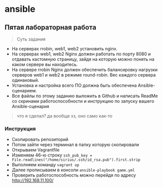 # ansible
##  Пятая лабораторная работа


>Суть задания

 + На серверах rrobin, web1, web2 установить nginx.
 + На серверах web1, web2 Nginx должен работать по порту 8080 и отдавать кастомную страницу, зайдя на которую можно понять на каком сервере вы находитесь.
 + На сервере rrobin Nginx должен обеспечить балансировку нагрузки серверов web1 и web2 в режиме round-robin. Вес каждого сервера одинаковый.
 + Установка и настройка всего ПО должна быть обеспечена Ansible-сценарием.
 + Все файлы по этому заданию выложить в Github и написать ReadMe со скринами работоспособности и инструкцию по запуску вашего Ansible-сценария
> что я сделал? да вообще хз, оно само как-то


### Инструкция
 + Скопировать репозиторий
 + Потом зайти через терминал в папку которую скопировали
 + Открываем Vagrantfile 
 + Изменяем 46-ю строку `ssh_pub_key = File.readlines("/home/sirius/.ssh/id_rsa.pub").first.strip`
 + Выполняем команду `vagrant up`  
 + Далее прописываем в консоли `ansible-playbook game.yml`
 + Проверить работоспособность можно перейдя по адресу http://192.168.11.100/